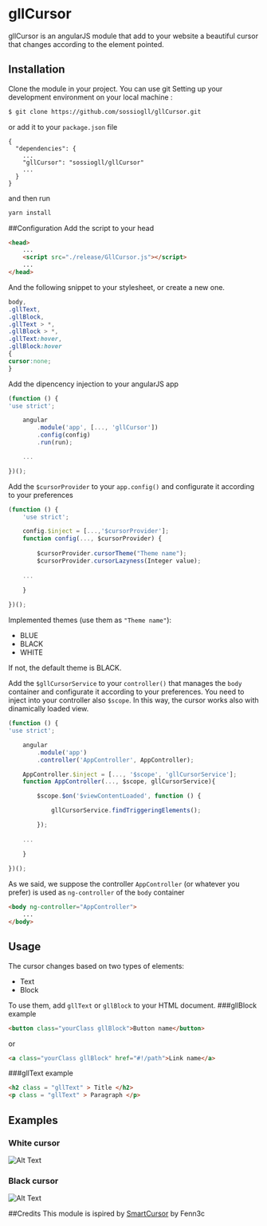 # gllCursor
gllCursor is an angularJS module that add to your website a beautiful cursor that
changes according to the element pointed.
## Installation
Clone the module in your project. You can use git
Setting up your development environment on your local machine :
```bash
$ git clone https://github.com/sossiogll/gllCursor.git
```
or add it to your ```package.json``` file
```
{
  "dependencies": {
    ...
    "gllCursor": "sossiogll/gllCursor"
    ...
  }
}

```
and then run
```bash
yarn install
```
##Configuration
Add the script to your head
```html
<head>
    ...
    <script src="./release/GllCursor.js"></script>
    ...
</head>
```
And the following snippet to your stylesheet, or create a new one.
```css
body,
.gllText,
.gllBlock,
.gllText > *,
.gllBlock > *,
.gllText:hover,
.gllBlock:hover
{
cursor:none;
}
```
Add the dipencency injection to your angularJS app
```JavaScript
(function () {
'use strict';

    angular
        .module('app', [..., 'gllCursor'])
        .config(config)
        .run(run);

    ...

})();
```
Add the ```$cursorProvider``` to your ```app.config()``` and configurate it according to your preferences
```JavaScript
(function () {
    'use strict';    

    config.$inject = [...,'$cursorProvider'];
    function config(..., $cursorProvider) {
        
        $cursorProvider.cursorTheme("Theme name");
        $cursorProvider.cursorLazyness(Integer value);
        
    ...
        
    }

})();    

```
Implemented themes (use them as ```"Theme name"```):
* BLUE
* BLACK
* WHITE

If not, the default theme is BLACK.

Add the ```$gllCursorService``` to your ```controller()``` that manages the ```body``` container and configurate it according to your preferences. You need to inject into your controller also ```$scope```. In this way, the cursor works also with dinamically loaded view. 
```JavaScript
(function () {
'use strict';

    angular
        .module('app')
        .controller('AppController', AppController);

    AppController.$inject = [..., '$scope', 'gllCursorService'];
    function AppController(..., $scope, gllCursorService){

        $scope.$on('$viewContentLoaded', function () {

            gllCursorService.findTriggeringElements();

        });
        
    ...

    }
    
})();
```
As we said, we suppose the controller ```AppController``` (or whatever you prefer) is used as ```ng-controller``` of the ```body``` container
```HTML
<body ng-controller="AppController">
    ...
</body>
```
## Usage
The cursor changes based on two types of elements:
* Text
* Block

To use them, add ```gllText``` or ```gllBlock``` to your HTML document.
###gllBlock example
```HTML
<button class="yourClass gllBlock">Button name</button>
```
or
```HTML
<a class="yourClass gllBlock" href="#!/path">Link name</a>
```
###gllText example
```HTML
<h2 class = "gllText" > Title </h2>
<p class = "gllText" > Paragraph </p>
```
## Examples
### White cursor

![Alt Text](https://media.giphy.com/media/4pvRgyJmMfcNMTkR1N/giphy.gif)

### Black cursor

![Alt Text](https://media.giphy.com/media/i2ttLXs3dDl4TBRTla/giphy.gif)

##Credits
This module is ispired by [SmartCursor](https://github.com/Fenn3c/SmartCursor) by Fenn3c